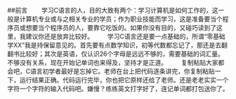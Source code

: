 ##前言
&emsp;&emsp;学习C语言的人，目的大致有两个：学习计算机是如何工作的，这一般是计算机专业或与之相关专业的学员；作为职业技能而学习，这是准备要当个程序员或想要当个程序员的人，要靠它吃饭的。如果你没有目的，又碰巧读到了这里，我建议你还是放弃比较好。
&emsp;&emsp;学习C语言还是要一点基础的，所谓“零基础学XX”我是持保留意见的。首先要有点数学知识，初等代数都忘记了，那还是去翻翻书比较好；其次是英语，仅认识26个字母是远远不够的，需要基础的词汇量。不够没有关系，现在开始记单词也来得及，坚持才是正道。
&emsp;&emsp;复制粘贴大家都会吧，C语言初学者最好是忘掉它。老师在台上把代码逐条讲完，你复制粘贴一下，运行结果正确。代码运行完毕，你也把它原样还给了老师。还是老老实实一个字符一个字符的输入代码吧。嫌慢？练练英文打字好了，连记单词都打包送你了。